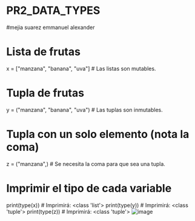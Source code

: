 # PR2_DATA_TYPES
#mejia suarez emmanuel alexander
# Lista de frutas
x = ["manzana", "banana", "uva"]  # Las listas son mutables.

# Tupla de frutas
y = ("manzana", "banana", "uva")  # Las tuplas son inmutables.

# Tupla con un solo elemento (nota la coma)
z = ("manzana",)  # Se necesita la coma para que sea una tupla.

# Imprimir el tipo de cada variable
print(type(x))  # Imprimirá: <class 'list'>
print(type(y))  # Imprimirá: <class 'tuple'>
print(type(z))  # Imprimirá: <class 'tuple'>
![image](https://github.com/user-attachments/assets/b377a1f5-59f7-4ff3-9687-637943129029)

